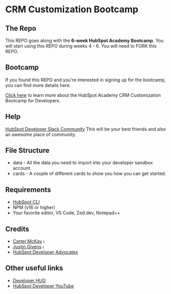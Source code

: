 # CRM Customization Bootcamp
## The Repo
This REPO goes along with the **6-week HubSpot Academy Bootcamp**. 
You will start using this REPO during weeks 4 - 6. You will need to FORK this REPO.

## Bootcamp
If you found this REPO and you're interested in signing up for the bootcamp, you can find more details here.

[Click here](https://www.hubspot.com/academy/bootcamps/crmcb) to learn more about the HubSpot Academy CRM Customization Bootcamp for Developers.

## Help
[HubSpot Developer Slack Community](https://developers.hubspot.com/slack)
This will be your best friends and also an awesome place of community. 

## File Structure
- data - All the data you need to import into your developer sandbox account.
- cards - A couple of different cards to show you how you can get started.

## Requirements
- [HubSpot CLI](https://github.com/HubSpot/hubspot-cli/)
- NPM (v16 or higher)
- Your favorite editor, VS Code, Zed.dev, Notepad++ 

## Credits
- [Carter McKay](https://github.com/05bmckay) <a target="_blank" rel="noopener" href="https://www.linkedin.com/in/carterwm/"><img src="https://img.shields.io/badge/LinkedIn-0077B5?style=for-the-badge&logo=linkedin&logoColor=white" height="10" alt="LinkedIn Badge"/></a>
- [Justin Givens](https://github.com/justingivens) <a target="_blank" rel="noopener" href="https://www.linkedin.com/in/justindgivens/"><img src="https://img.shields.io/badge/LinkedIn-0077B5?style=for-the-badge&logo=linkedin&logoColor=white" height="10" alt="LinkedIn Badge"/></a>
- [HubSpot Developer Advocates](https://github.com/hubspotdev/)

## Other useful links
- [Developer HUG](https://events.hubspot.com/developer/)
- [HubSpot Developer YouTube](https://www.youtube.com/@HubSpotDevelopers)